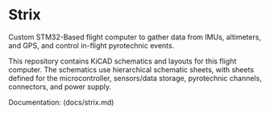 # Strix
Custom STM32-Based flight computer to gather data from IMUs, altimeters, and GPS, and control in-flight pyrotechnic events.

This repository contains KiCAD schematics and layouts for this flight computer. The schematics use hierarchical schematic sheets, with sheets defined for the microcontroller, sensors/data storage, pyrotechnic channels, connectors, and power supply.

Documentation: (docs/strix.md)
